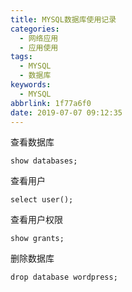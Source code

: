 ```yaml
---
title: MYSQL数据库使用记录
categories:
  - 网络应用
  - 应用使用
tags:
  - MYSQL
  - 数据库
keywords:
  - MYSQL
abbrlink: 1f77a6f0
date: 2019-07-07 09:12:35
---
```


查看数据库
```
show databases;
```
查看用户
```
select user();
```
查看用户权限
```
show grants;
```
删除数据库
```
drop database wordpress;
```
<!--more-->
